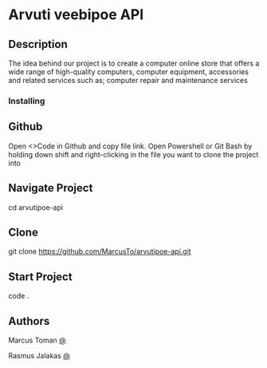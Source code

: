 # Arvuti veebipoe API

## Description

The idea behind our project is to create a computer online store that offers a wide range of high-quality computers, computer equipment, accessories and related services such as; computer repair and maintenance services


### Installing

## Github
Open <>Code in Github and copy  file link. Open Powershell or Git Bash by holding down shift and right-clicking in the file you want to clone the project into

## Navigate Project
cd arvutipoe-api

## Clone 
git clone https://github.com/MarcusTo/arvutipoe-api.git

## Start Project
code .


## Authors


Marcus Toman
[@](https://github.com/MarcusTo)

Rasmus Jalakas
[@](https://github.com/RasssJ)

